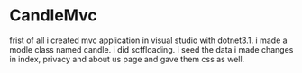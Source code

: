 # CandleMvc
frist of all i created mvc application in visual studio with dotnet3.1.
i made a modle class named candle.
i did scffloading.
i seed the data
i made changes in index, privacy and about us page  and gave them css as well.
